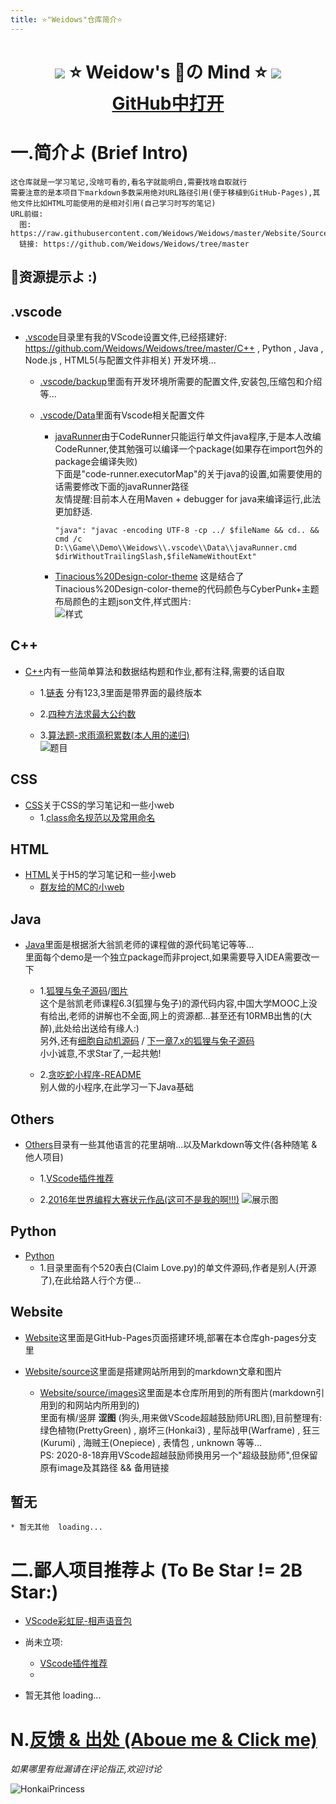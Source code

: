 ```yaml
---
title: ⭐"Weidows"仓库简介⭐
---
```

<!--
 *                        _oo0oo_
 *                       o8888888o
 *                       88" . "88
 *                       (| -_- |)
 *                       0\  =  /0
 *                     ___/`---'\___
 *                   .' \\|     |// '.
 *                  / \\|||  :  |||// \
 *                 / _||||| -:- |||||- \
 *                |   | \\\  - /// |   |
 *                | \_|  ''\---/''  |_/ |
 *                \  .-\__  '-'  ___/-. /
 *              ___'. .'  /--.--\  `. .'___
 *           ."" '<  `.___\_<|>_/___.' >' "".
 *          | | :  `- \`.;`\ _ /`;.`/ - ` : | |
 *          \  \ `_.   \_ __\ /__ _/   .-` /  /
 *      =====`-.____`.___ \_____/___.-`___.-'=====
 *                        `=---='
 *
 *
 *      ~~~~~~~~~~~~~~~~~~~~~~~~~~~~~~~~~~~~~~~~~~~
 *
 *            佛祖保佑       永不宕机     永无BUG
 *
 *        佛曰:
 *                写字楼里写字间，写字间里程序员；
 *                程序人员写程序，又拿程序换酒钱。
 *                酒醒只在网上坐，酒醉还来网下眠；
 *                酒醉酒醒日复日，网上网下年复年。
 *                但愿老死电脑间，不愿鞠躬老板前；
 *                奔驰宝马贵者趣，公交自行程序员。
 *                别人笑我忒疯癫，我笑自己命太贱；
 *                不见满街漂亮妹，哪个归得程序员？
 *
 * @Author: Weidows
 * @Date: 2020-06-06 23:12:42
 * @LastEditors: Weidows
 * @LastEditTime: 2020-08-22 22:12:59
 * @FilePath: \Weidows\Website\source\repository\Weidows.md
 -->
<h1 align="center">

  ![](../images/ComicExpression/5fa9b8812822cbb106e68986c0799b7d44f5da23.jpg) ⭐️ Weidow's 🌈の Mind ⭐️ ![](../images/ComicExpression/2909d2b0795b59041abfbc00d49d6048d646cbe2.jpg)  
  [GitHub中打开](https://github.com/Weidows/Weidows)
</h1>

# 一.简介よ (Brief Intro)
    这仓库就是一学习笔记,没啥可看的,看名字就能明白,需要找啥自取就行
    需要注意的是本项目下markdown多数采用绝对URL路径引用(便于移植到GitHub-Pages),其他文件比如HTML可能使用的是相对引用(自己学习时写的笔记)
    URL前缀:
      图: https://raw.githubusercontent.com/Weidows/Weidows/master/Website/Source/images
      链接: https://github.com/Weidows/Weidows/tree/master
  ## 🌈资源提示よ :)


<!-- !.vscode -->
  ## .vscode
  * [.vscode](https://github.com/Weidows/Weidows/tree/master/.vscode/)目录里有我的VScode设置文件,已经搭建好:
  https://github.com/Weidows/Weidows/tree/master/C++ , Python , Java , Node.js , HTML5(与配置文件非相关) 开发环境...  
    * [.vscode/backup](https://github.com/Weidows/Weidows/tree/master/.vscode/backup)里面有开发环境所需要的配置文件,安装包,压缩包和介绍等...  
  
    * [.vscode/Data](https://github.com/Weidows/Weidows/tree/master/.vscode/Data)里面有Vscode相关配置文件
      * [javaRunner](https://github.com/Weidows/Weidows/tree/master/.vscode/Data/javaRunner.cmd)由于CodeRunner只能运行单文件java程序,于是本人改编CodeRunner,使其勉强可以编译一个package(如果存在import包外的package会编译失败)  
      下面是"code-runner.executorMap"的关于java的设置,如需要使用的话需要修改下面的javaRunner路径  
      友情提醒:目前本人在用Maven + debugger for java来编译运行,此法更加舒适.

            "java": "javac -encoding UTF-8 -cp ../ $fileName && cd.. && cmd /c D:\\Game\\Demo\\Weidows\\.vscode\\Data\\javaRunner.cmd $dirWithoutTrailingSlash,$fileNameWithoutExt"

      * [Tinacious%20Design-color-theme](https://github.com/Weidows/Weidows/tree/master/.vscode/Data/Tinacious%20Design-color-theme.json) 这是结合了Tinacious%20Design-color-theme的代码颜色与CyberPunk+主题布局颜色的主题json文件,样式图片:  
      ![样式](../images/Screen/QQ截图20200822144122.jpg)


<!-- !C++ -->
  ## C++
  * [C++](https://github.com/Weidows/Weidows/tree/master/C++/)内有一些简单算法和数据结构题和作业,都有注释,需要的话自取
    * 1.[链表](https://github.com/Weidows/Weidows/tree/master/C++/Data_struct/LinkedList/) 分有123,3里面是带界面的最终版本
  
    * 2.[四种方法求最大公约数](https://github.com/Weidows/Weidows/tree/master/C++/Arithmetic/求最大公约数/methods_of_calculating_Max_common_divisor.c)

    * 3.[算法题-求雨滴积累数(本人用的递归)](https://github.com/Weidows/Weidows/tree/master/C++/Arithmetic/递归-求雨滴积累数/1.c)  
    ![题目](https://raw.githubusercontent.com/Weidows/Weidows/master/C++/Arithmetic/递归-求雨滴积累数/2bb975f41bd09c67.png)


<!-- !CSS -->
  ## CSS
  * [CSS](https://github.com/Weidows/Weidows/tree/master/CSS/)关于CSS的学习笔记和一些小web  
    * 1.[class命名规范以及常用命名](https://github.com/Weidows/Weidows/tree/master/CSS/Study/KeyPoints/ClassKeyWords.md)


<!-- !HTML -->
  ## HTML
  * [HTML](https://github.com/Weidows/Weidows/tree/master/HTML/)关于H5的学习笔记和一些小web  
    * [群友给的MC的小web](https://github.com/Weidows/Weidows/tree/master/HTML/mc.geek.net/)


<!-- !Java -->
  ## Java
  * [Java](https://github.com/Weidows/Weidows/tree/master/java/src/main/java/)里面是根据浙大翁凯老师的课程做的源代码笔记等等...  
  里面每个demo是一个独立package而非project,如果需要导入IDEA需要改一下  
    * 1.[狐狸与兔子源码](https://github.com/Weidows/Weidows/tree/master/java/src/main/java/twenty/july/my_interface/)/[图片](https://raw.githubusercontent.com/Weidows/Weidows/master/java/src/main/java/twenty/july/my_interface/interface/Cells173751.png)  
    这个是翁凯老师课程6.3(狐狸与兔子)的源代码内容,中国大学MOOC上没有给出,老师的讲解也不全面,网上的资源都...甚至还有10RMB出售的(大醉),此处给出送给有缘人:)  
    另外,还有[细胞自动机源码](https://github.com/Weidows/Weidows/tree/master/java/src/main/java/twenty/july/data_depart_behave/) / [下一章7.x的狐狸与兔子源码](https://github.com/Weidows/Weidows/tree/master/java/src/main/java/twenty/july/control_inversion/)  
    小小诚意,不求Star了,一起共勉!
  
    * 2.[贪吃蛇小程序-README](https://github.com/Weidows/Weidows/tree/master/java/src/main/java/demos/snake_game/README.md)  
    别人做的小程序,在此学习一下Java基础


<!-- !Others -->
  ## Others
  * [Others](https://github.com/Weidows/Weidows/tree/master/Others/)目录有一些其他语言的花里胡哨...以及Markdown等文件(各种随笔 & 他人项目)  
    * 1.[VScode插件推荐](https://github.com/Weidows/Weidows/tree/master/Others/MarkDown/Vscode.md)  

    * 2.[2016年世界编程大赛状元作品(这可不是我的啊!!!)](https://github.com/Weidows/Weidows/tree/master/Others/hg_fermi-paradox-20161105)
        ![展示图](https://raw.githubusercontent.com/Weidows/Weidows/master/Others/hg_fermi-paradox-20161105/screenshot.png)


<!-- !Python -->
  ## Python
  * [Python](https://github.com/Weidows/Weidows/tree/master/Python/)  
    * 1.目录里面有个520表白(Claim Love.py)的单文件源码,作者是别人(开源了),在此给路人行个方便...


<!-- !Website -->
  ## Website
  * [Website](https://github.com/Weidows/Weidows/tree/master/Website/)这里面是GitHub-Pages页面搭建环境,部署在本仓库gh-pages分支里

  * [Website/source](https://github.com/Weidows/Weidows/tree/master/Website/source/)这里面是搭建网站所用到的markdown文章和图片

    * [Website/source/images](https://github.com/Weidows/Weidows/tree/master/Website/source/images/)这里面是本仓库所用到的所有图片(markdown引用到的和网站内所用到的)  
    里面有横/竖屏 **涩图** (狗头,用来做VScode超越鼓励师URL图),目前整理有:  
      绿色植物(PrettyGreen) , 崩坏三(Honkai3) , 星际战甲(Warframe) , 狂三(Kurumi) , 海贼王(Onepiece) , 表情包 , unknown 等等...  
    PS: 2020-8-18弃用VScode超越鼓励师换用另一个"超级鼓励师",但保留原有image及其路径 && 备用链接

  
<!-- !暂无 -->
  ## 暂无
    * 暂无其他  loading...


# 二.鄙人项目推荐よ (To Be Star != 2B Star:)
  * [VScode彩虹屁-相声语音包](https://Weidows.github.io/Weidows/repository/Crosstalk-rainbow-fart)

  * 尚未立项:
    * [VScode插件推荐](https://github.com/Weidows/Weidows/tree/master/Others/MarkDown/Vscode.md)
    * 
  * 暂无其他  loading...


# N.[反馈 & 出处 (Aboue me & Click me)](https://Weidows.github.io/Weidows/about)

  *如果哪里有纰漏请在评论指正,欢迎讨论*

  ![HonkaiPrincess](https://raw.githubusercontent.com/Weidows/Weidows/master/Website/source/images/Honkai3/[Nitrouzs]82409651.jpg)